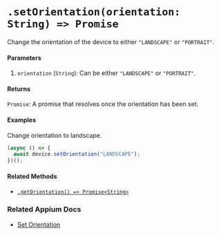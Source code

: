 # `.setOrientation(orientation: String) => Promise`

Change the orientation of the device to either `"LANDSCAPE"` or `"PORTRAIT"`.

#### Parameters

1. `orientation` (`String`): Can be either `"LANDSCAPE"` or `"PORTRAIT"`.

#### Returns

`Promise`: A promise that resolves once the orientation has been set.

#### Examples

Change orientation to landscape.

```javascript
(async () => {
  await device.setOrientation("LANDSCAPE");
})();
```

#### Related Methods

- [`.getOrientation() => Promise<String>`](./getOrientation.md)

### Related Appium Docs

- [Set Orientation](http://appium.io/docs/en/commands/session/orientation/set-orientation/)